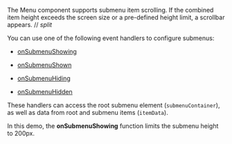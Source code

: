 The Menu component supports submenu item scrolling. If the combined item height exceeds the screen size or a pre-defined height limit, a scrollbar appears.
// _split_

You can use one of the following event handlers to configure submenus:

- [onSubmenuShowing](/Documentation/ApiReference/UI_Components/dxMenu/Configuration/#onSubmenuShowing)

- [onSubmenuShown](/Documentation/ApiReference/UI_Components/dxMenu/Configuration/#onSubmenuShown) 

- [onSubmenuHiding](/Documentation/ApiReference/UI_Components/dxMenu/Configuration/#onSubmenuHiding)

- [onSubmenuHidden](/Documentation/ApiReference/UI_Components/dxMenu/Configuration/#onSubmenuHidden)

These handlers can access the root submenu element (`submenuContainer`), as well as data from root and submenu items (`itemData`).

In this demo, the **onSubmenuShowing** function limits the submenu height to 200px.